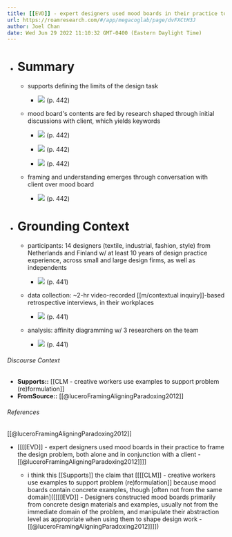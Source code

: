 ```yaml
---
title: [[EVD]] - expert designers used mood boards in their practice to frame the design problem, both alone and in conjunction with a client - [[@luceroFramingAligningParadoxing2012]]
url: https://roamresearch.com/#/app/megacoglab/page/dvFXCtH3J
author: Joel Chan
date: Wed Jun 29 2022 11:10:32 GMT-0400 (Eastern Daylight Time)
---
```


- # Summary

    - supports defining the limits of the design task

        - ![](https://firebasestorage.googleapis.com/v0/b/firescript-577a2.appspot.com/o/imgs%2Fapp%2Fmegacoglab%2FDAZico9eZO.png?alt=media&token=e05daadf-c8bd-466d-81e1-4fffd6d3d15c) (p. 442)

    - mood board's contents are fed by research shaped through initial discussions with client, which yields keywords

        - ![](https://firebasestorage.googleapis.com/v0/b/firescript-577a2.appspot.com/o/imgs%2Fapp%2Fmegacoglab%2FaAZsNI9_l7.png?alt=media&token=ff44084e-8bde-4807-9eb1-fb49261854ce) (p. 442)

        - ![](https://firebasestorage.googleapis.com/v0/b/firescript-577a2.appspot.com/o/imgs%2Fapp%2Fmegacoglab%2FjTkRCz1Nq3.png?alt=media&token=87731074-0373-4da5-8f8e-b9be21d39958) (p. 442)

        - ![](https://firebasestorage.googleapis.com/v0/b/firescript-577a2.appspot.com/o/imgs%2Fapp%2Fmegacoglab%2FewuxgWJlhA.png?alt=media&token=a464e82c-c9e4-4589-8900-1fac8af0401d) (p. 442)

    - framing and understanding emerges through conversation with client over mood board

        - ![](https://firebasestorage.googleapis.com/v0/b/firescript-577a2.appspot.com/o/imgs%2Fapp%2Fmegacoglab%2FYp1j-stm-V.png?alt=media&token=d1a8d244-df90-404c-ab68-ef0cf0940b44) (p. 442)
- # Grounding Context

    - participants: 14 designers (textile, industrial, fashion, style) from Netherlands and Finland w/ at least 10 years of design practice experience, across small and large design firms, as well as independents

        - ![](https://firebasestorage.googleapis.com/v0/b/firescript-577a2.appspot.com/o/imgs%2Fapp%2Fmegacoglab%2F_0CSdpDpz8.png?alt=media&token=d4e9079c-5721-40fb-b37c-a8b89e8c1eaa) (p. 441)

    - data collection: ~2-hr video-recorded [[m/contextual inquiry]]-based retrospective interviews, in their workplaces

        - ![](https://firebasestorage.googleapis.com/v0/b/firescript-577a2.appspot.com/o/imgs%2Fapp%2Fmegacoglab%2F_LMRieap7Q.png?alt=media&token=18329925-bc57-42c5-a5e8-b1ea820d4944) (p. 441)

    - analysis: affinity diagramming w/ 3 researchers on the team

        - ![](https://firebasestorage.googleapis.com/v0/b/firescript-577a2.appspot.com/o/imgs%2Fapp%2Fmegacoglab%2FcttX5l8WB0.png?alt=media&token=3beea22f-a05d-4662-8dc4-cf1ea3651d2f) (p. 441)

###### Discourse Context

- **Supports::** [[CLM - creative workers use examples to support problem (re)formulation]]
- **FromSource::** [[@luceroFramingAligningParadoxing2012]]

###### References

[[@luceroFramingAligningParadoxing2012]]

- [[[[EVD]] - expert designers used mood boards in their practice to frame the design problem, both alone and in conjunction with a client - [[@luceroFramingAligningParadoxing2012]]]]

    - i think this [[Supports]] the claim that [[[[CLM]] - creative workers use examples to support problem (re)formulation]] because mood boards contain concrete examples, though [often not from the same domain]([[[[EVD]] - Designers constructed mood boards primarily from concrete design materials and examples, usually not from the immediate domain of the problem, and manipulate their abstraction level as appropriate when using them to shape design work - [[@luceroFramingAligningParadoxing2012]]]])
